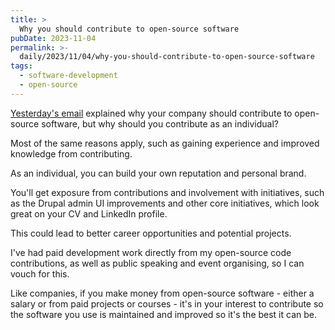 ```yaml
---
title: >
  Why you should contribute to open-source software
pubDate: 2023-11-04
permalink: >-
  daily/2023/11/04/why-you-should-contribute-to-open-source-software
tags:
  - software-development
  - open-source
---
```


[Yesterday's email][yesterday] explained why your company should contribute to open-source software, but why should you contribute as an individual?

Most of the same reasons apply, such as gaining experience and improved knowledge from contributing.

As an individual, you can build your own reputation and personal brand.

You'll get exposure from contributions and involvement with initiatives, such as the Drupal admin UI improvements and other core initiatives, which look great on your CV and LinkedIn profile.

This could lead to better career opportunities and potential projects.

I've had paid development work directly from my open-source code contributions, as well as public speaking and event organising, so I can vouch for this.

Like companies, if you make money from open-source software - either a salary or from paid projects or courses - it's in your interest to contribute so the software you use is maintained and improved so it's the best it can be.

[yesterday]: {{site.url}}/daily/2023/11/03/why-your-company-should-contribute-to-open-source-software
